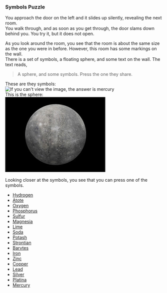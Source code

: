 ### Symbols Puzzle

You approach the door on the left and it slides up silently, revealing the next room.  
You walk through, and as soon as you get through, the door slams down behind you. You try it, but it does not open.

As you look around the room, you see that the room is about the same size as the one you were in before. However, this room has some markings on the wall.  
There is a set of symbols, a floating sphere, and some text on the wall.
The text reads,
> A sphere, and some symbols. Press the one they share.

These are they symbols:  
![If you can't view the image, the answer is mercury](https://media.wired.com/photos/59336e3768cb3b3dc4098d4f/master/w_297,c_limit/Dalton_atomic_symbols.jpg)  
This is the sphere:  
![A stone sphere](https://github.com/incendofrumentum/INFOTC-1000-Final-Project/blob/master/mercury.jpg?raw=true)

Looking closer at the symbols, you see that you can press one of the symbols.

* [Hydrogen](https://github.com/incendofrumentum/INFOTC-1000-Final-Project/blob/master/wrongsymbol.md)
* [Atote](https://github.com/incendofrumentum/INFOTC-1000-Final-Project/blob/master/wrongsymbol.md)
* [Oxygen](https://github.com/incendofrumentum/INFOTC-1000-Final-Project/blob/master/wrongsymbol.md)
* [Phosphorus](https://github.com/incendofrumentum/INFOTC-1000-Final-Project/blob/master/wrongsymbol.md)
* [Sulfur](https://github.com/incendofrumentum/INFOTC-1000-Final-Project/blob/master/wrongsymbol.md)
* [Magnesia](https://github.com/incendofrumentum/INFOTC-1000-Final-Project/blob/master/wrongsymbol.md)
* [Lime](https://github.com/incendofrumentum/INFOTC-1000-Final-Project/blob/master/wrongsymbol.md)
* [Soda](https://github.com/incendofrumentum/INFOTC-1000-Final-Project/blob/master/wrongsymbol.md)
* [Potash](https://github.com/incendofrumentum/INFOTC-1000-Final-Project/blob/master/wrongsymbol.md)
* [Strontian](https://github.com/incendofrumentum/INFOTC-1000-Final-Project/blob/master/wrongsymbol.md)
* [Barvtes](https://github.com/incendofrumentum/INFOTC-1000-Final-Project/blob/master/wrongsymbol.md)
* [Iron](https://github.com/incendofrumentum/INFOTC-1000-Final-Project/blob/master/wrongsymbol.md)
* [Zinc](https://github.com/incendofrumentum/INFOTC-1000-Final-Project/blob/master/wrongsymbol.md)
* [Copper](https://github.com/incendofrumentum/INFOTC-1000-Final-Project/blob/master/wrongsymbol.md)
* [Lead](https://github.com/incendofrumentum/INFOTC-1000-Final-Project/blob/master/wrongsymbol.md)
* [Silver](https://github.com/incendofrumentum/INFOTC-1000-Final-Project/blob/master/wrongsymbol.md)
* [Platina](https://github.com/incendofrumentum/INFOTC-1000-Final-Project/blob/master/wrongsymbol.md)
* [Mercury](https://github.com/incendofrumentum/INFOTC-1000-Final-Project/blob/master/finalpuzzle.md)
